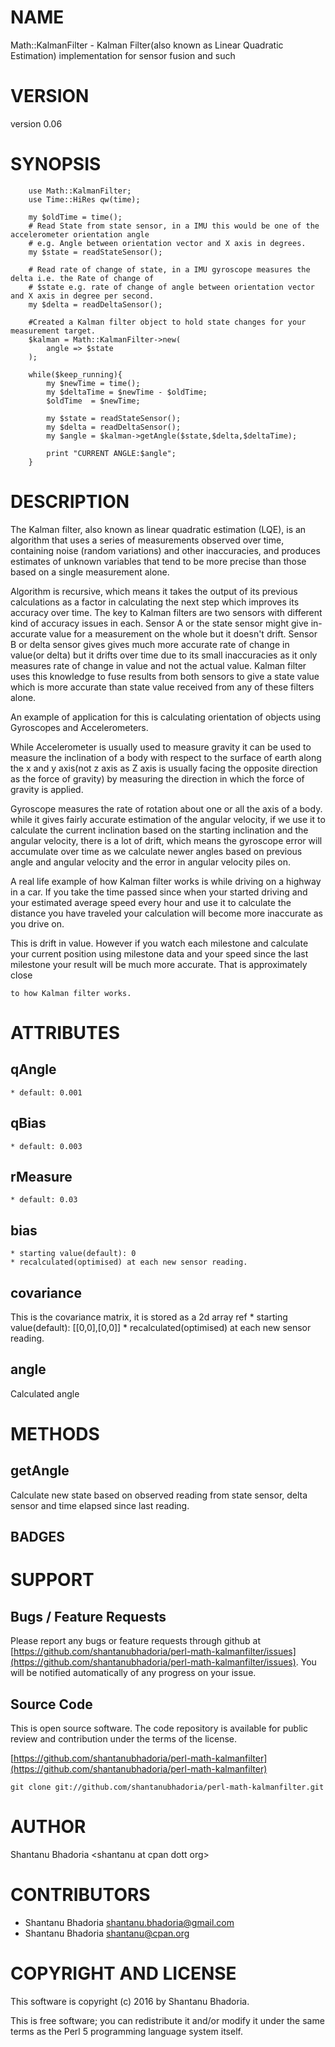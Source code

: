# NAME

Math::KalmanFilter - Kalman Filter(also known as Linear Quadratic Estimation) implementation for sensor fusion and such

# VERSION

version 0.06

# SYNOPSIS

        use Math::KalmanFilter;
        use Time::HiRes qw(time);
    
        my $oldTime = time();
        # Read State from state sensor, in a IMU this would be one of the accelerometer orientation angle 
        # e.g. Angle between orientation vector and X axis in degrees.
        my $state = readStateSensor(); 
    
        # Read rate of change of state, in a IMU gyroscope measures the delta i.e. the Rate of change of
        # $state e.g. rate of change of angle between orientation vector and X axis in degree per second.
        my $delta = readDeltaSensor(); 
    
        #Created a Kalman filter object to hold state changes for your measurement target.
        $kalman = Math::KalmanFilter->new(
            angle => $state
        );
    
        while($keep_running){
            my $newTime = time();
            my $deltaTime = $newTime - $oldTime;
            $oldTime  = $newTime;
    
            my $state = readStateSensor(); 
            my $delta = readDeltaSensor(); 
            my $angle = $kalman->getAngle($state,$delta,$deltaTime);
    
            print "CURRENT ANGLE:$angle";
        }

# DESCRIPTION

The Kalman filter, also known as linear quadratic estimation (LQE), is an algorithm that uses a series 
of measurements observed over time, containing noise (random variations) and other inaccuracies, and 
produces estimates of unknown variables that tend to be more precise than those based on a single 
measurement alone.

Algorithm is recursive, which means it takes the output of its previous calculations as a factor in 
calculating the next step which improves its accuracy over time. The key to Kalman filters are two sensors
with different kind of accuracy issues in each. Sensor A or the state sensor might give in-accurate value
for a measurement on the whole but it doesn't drift. Sensor B or delta sensor gives gives much more accurate 
rate of change in value(or delta) but it drifts over time due to its small inaccuracies as it only measures
rate of change in value and not the actual value. Kalman filter uses this knowledge to fuse results from both
sensors to give a state value which is more accurate than state value received from any of these filters
alone.

An example of application for this is calculating orientation of objects using Gyroscopes and Accelerometers.

While Accelerometer is usually used to measure gravity it can be used to measure the inclination of a body 
with respect to the surface of earth along the x and y axis(not z axis as Z axis is usually facing the 
opposite direction as the force of gravity) by measuring the direction in which the force of gravity is 
applied.

Gyroscope measures the rate of rotation about one or all the axis of a body. while it gives fairly accurate 
estimation of the angular velocity, if we use it to calculate the current inclination based on the starting 
inclination and the angular velocity, there is a lot of drift, which means the gyroscope error will accumulate 
over time as we calculate newer angles based on previous angle and angular velocity and the error in angular 
velocity piles on.

A real life example of how Kalman filter works is while driving on a highway in a car. If you take the time 
passed since when your started driving and your estimated average speed every hour and use it to calculate 
the distance you have traveled your calculation will become more inaccurate as you drive on.

This is drift in value. However if you watch each milestone and calculate your current position using milestone
data and your speed since the last milestone your result will be much more accurate. That is approximately close

    to how Kalman filter works.

# ATTRIBUTES

## qAngle

    * default: 0.001 

## qBias

    * default: 0.003

## rMeasure 

    * default: 0.03

## bias

    * starting value(default): 0
    * recalculated(optimised) at each new sensor reading.

## covariance

This is the covariance matrix, it is stored as a 2d array ref
 \* starting value(default): \[\[0,0\],\[0,0\]\]
 \* recalculated(optimised) at each new sensor reading.

## angle 

Calculated angle

# METHODS

## getAngle

Calculate new state based on observed reading from state sensor, delta sensor and time elapsed since last reading.

## BADGES

# SUPPORT

## Bugs / Feature Requests

Please report any bugs or feature requests through github at 
[https://github.com/shantanubhadoria/perl-math-kalmanfilter/issues](https://github.com/shantanubhadoria/perl-math-kalmanfilter/issues).
You will be notified automatically of any progress on your issue.

## Source Code

This is open source software.  The code repository is available for
public review and contribution under the terms of the license.

[https://github.com/shantanubhadoria/perl-math-kalmanfilter](https://github.com/shantanubhadoria/perl-math-kalmanfilter)

    git clone git://github.com/shantanubhadoria/perl-math-kalmanfilter.git

# AUTHOR

Shantanu Bhadoria &lt;shantanu at cpan dott org>

# CONTRIBUTORS

- Shantanu Bhadoria <shantanu.bhadoria@gmail.com>
- Shantanu Bhadoria <shantanu@cpan.org>

# COPYRIGHT AND LICENSE

This software is copyright (c) 2016 by Shantanu Bhadoria.

This is free software; you can redistribute it and/or modify it under
the same terms as the Perl 5 programming language system itself.
